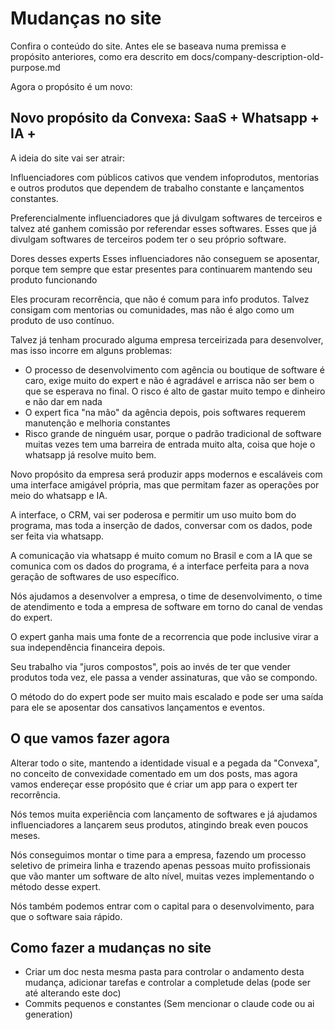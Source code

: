 # Mudanças no site
Confira o conteúdo do site. Antes ele se baseava numa premissa e propósito anteriores, como era descrito em docs/company-description-old-purpose.md

Agora o propósito é um novo:


## Novo propósito da Convexa: SaaS + Whatsapp + IA +

A ideia do site vai ser atrair:

Influenciadores com públicos cativos que vendem infoprodutos, mentorias e outros produtos que dependem de trabalho constante e lançamentos constantes.

Preferencialmente influenciadores que já divulgam softwares de terceiros e talvez até ganhem comissão por referendar esses softwares.
Esses que já divulgam softwares de terceiros podem ter o seu próprio software. 


Dores desses experts
Esses influenciadores não conseguem se aposentar, porque tem sempre que estar presentes para continuarem mantendo seu produto funcionando

Eles procuram recorrência, que não é comum para info produtos. Talvez consigam com mentorias ou comunidades, mas não é algo como um produto de uso contínuo.

Talvez já tenham procurado alguma empresa terceirizada para desenvolver, mas isso incorre em alguns problemas:
- O processo de desenvolvimento com agência ou boutique de software é caro, exige muito do expert e não é agradável e arrisca não ser bem o que se esperava no final. O risco é alto de gastar muito tempo e dinheiro e não dar em nada
- O expert fica "na mão" da agência depois, pois softwares requerem manutenção e melhoria constantes
- Risco grande de ninguém usar, porque o padrão tradicional de software muitas vezes tem uma barreira de entrada muito alta, coisa que hoje o whatsapp já resolve muito bem.


Novo propósito da empresa será produzir apps modernos e escaláveis com uma interface amigável própria, mas que permitam fazer as operações por meio do whatsapp e IA.

A interface, o CRM, vai ser poderosa e permitir um uso muito bom do programa, mas toda a inserção de dados, conversar com os dados, pode ser feita via whatsapp.

A comunicação via whatsapp é muito comum no Brasil e com a IA que se comunica com os dados do programa, é a interface perfeita para a nova geração de softwares de uso específico. 

Nós ajudamos a desenvolver a empresa, o time de desenvolvimento, o time de atendimento e toda a empresa de software em torno do canal de vendas do expert. 

O expert ganha mais uma fonte de a recorrencia que pode inclusive virar a sua independência financeira depois. 

Seu trabalho via "juros compostos", pois ao invés de ter que vender produtos toda vez, ele passa a vender assinaturas, que vão se compondo. 

O método do do expert pode ser muito mais escalado e pode ser uma saída para ele se aposentar dos cansativos lançamentos e eventos. 


## O que vamos fazer agora

Alterar todo o site, mantendo a identidade visual e a pegada da "Convexa", no conceito de convexidade comentado em um dos posts, mas agora vamos endereçar esse propósito que é criar um app para o expert ter recorrência.

Nós temos muita experiência com lançamento de softwares e já ajudamos influenciadores a lançarem seus produtos, atingindo break even poucos meses.

Nós conseguimos montar o time para a empresa, fazendo um processo seletivo de primeira linha e trazendo apenas pessoas muito profissionais que vão manter um software de alto nível, muitas vezes implementando o método desse expert. 

Nós também podemos entrar com o capital para o desenvolvimento, para que o software saia rápido.


## Como fazer a mudanças no site

- Criar um doc nesta mesma pasta para controlar o andamento desta mudança, adicionar tarefas e controlar a completude delas (pode ser até alterando este doc)
- Commits pequenos e constantes (Sem mencionar o claude code ou ai generation)